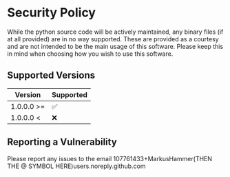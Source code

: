 # Security Policy

While the python source code will be actively maintained, any binary files (if at all provided) are in no way supported.
These are provided as a courtesy and are not intended to be the main usage of this software.
Please keep this in mind when choosing how you wish to use this software.

## Supported Versions

| Version     | Supported |
| ----------- | --------- |
| 1.0.0.0 >= | ✅        |
| 1.0.0.0 <  | ❌        |

## Reporting a Vulnerability

Please report any issues to the email 107761433+MarkusHammer(THEN THE @ SYMBOL HERE)users.noreply.github.com
